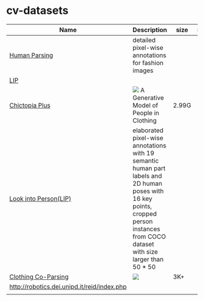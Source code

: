 # cv-datasets

|Name|Description|size|images|train|val|test|Download|
|---|---|---|---|---|---|---|---|
|[Human Parsing](https://github.com/lemondan/HumanParsing-Dataset)|detailed pixel-wise annotations for fashion images||||||[BaiduDisk(kjgk)]( http://pan.baidu.com/s/1qY8bToS)|
|[LIP](https://vuhcs.github.io/)|||10K|||||
|[Chictopia Plus](http://files.is.tue.mpg.de/classner/gp/)|![](http://files.is.tue.mpg.de/classner/gp/images/datasets/dataset.png) A Generative Model of People in Clothing|2.99G|14400|||||
|[Look into Person(LIP)](http://47.100.21.47:9999/index.php)|elaborated pixel-wise annotations with 19 semantic human part labels and 2D human poses with 16 key points, cropped person instances from COCO dataset with size larger than 50 * 50||50462|30462|10000|10000|[GoogleDrive](https://drive.google.com/drive/folders/0BzvH3bSnp3E9ZW9paE9kdkJtM3M?usp=sharing) [BaiduDisk](http://pan.baidu.com/s/1nvqmZBN)|
|[Clothing Co-Parsing](https://github.com/bearpaw/clothing-co-parsing)|![](http://www.sysu-hcp.net/wp-content/uploads/2016/03/clothing-parsing-success.jpg)|3K+||||||
|http://robotics.dei.unipd.it/reid/index.php||||||||
|||||||||

